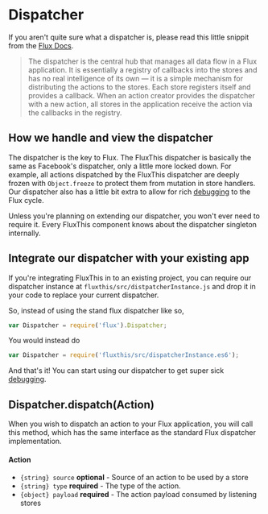# Dispatcher

If you aren't quite sure what a dispatcher is, please
read this little snippit from the [Flux Docs](http://facebook.github.io/flux/docs/overview.html#a-single-dispatcher).

>The dispatcher is the central hub that manages all data flow in a Flux
application. It is essentially a registry of callbacks into the stores and
has no real intelligence of its own — it is a simple mechanism for distributing
the actions to the stores. Each store registers itself and provides a callback.
When an action creator provides the dispatcher with a new action, all stores
in the application receive the action via the callbacks in the registry.

## How we handle and view the dispatcher

The dispatcher is the key to Flux. The FluxThis dispatcher is basically the same
as Facebook's dispatcher, only a little more locked down. For example, all
actions dispatched by the FluxThis dispatcher are deeply frozen with
`Object.freeze` to protect them from mutation in store handlers. Our dispatcher
also has a little bit extra to allow for rich
[debugging](/#/docs/debugging) to the Flux cycle.

Unless you're planning on extending our dispatcher, you won't ever need to
require it. Every FluxThis component knows about the dispatcher singleton
internally.

## Integrate our dispatcher with your existing app

If you're integrating FluxThis in to an existing project, you can
require our dispatcher instance at `fluxthis/src/distpatcherInstance.js` and
drop it in your code to replace your current dispatcher.

So, instead of using the stand flux dispatcher like so,

```javascript
var Dispatcher = require('flux').Dispatcher;
```

You would instead do

```javascript
var Dispatcher = require('fluxthis/src/dispatcherInstance.es6');
```

And that's it! You can start using our dispatcher to get super sick
[debugging](/#/docs/debugging).

## Dispatcher.dispatch(Action)

When you wish to dispatch an action to your Flux application, you will
call this method, which has the same interface as the standard
Flux dispatcher implementation.

#### Action
- `{string} source` **optional** - Source of an action to be used by a store
- `{string} type` **required** - The type of the action.
- `{object} payload` **required** - The action payload consumed by listening stores
